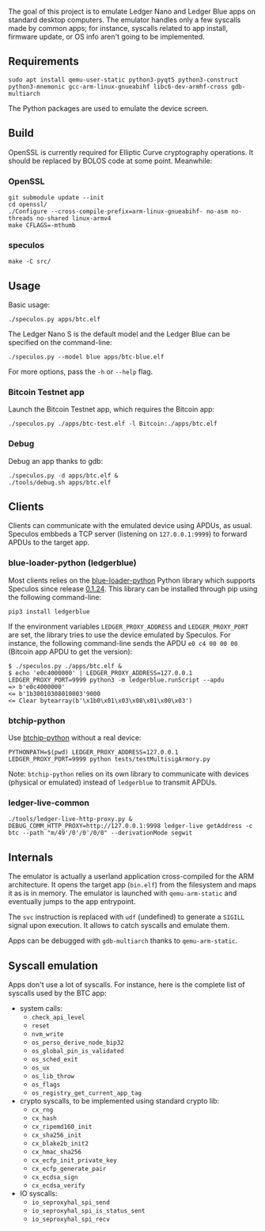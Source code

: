The goal of this project is to emulate Ledger Nano and Ledger Blue apps on
standard desktop computers. The emulator handles only a few syscalls made by
common apps; for instance, syscalls related to app install, firmware update, or
OS info aren't going to be implemented.

## Requirements

```console
sudo apt install qemu-user-static python3-pyqt5 python3-construct python3-mnemonic gcc-arm-linux-gnueabihf libc6-dev-armhf-cross gdb-multiarch
```

The Python packages are used to emulate the device screen.


## Build

OpenSSL is currently required for Elliptic Curve cryptography operations. It
should be replaced by BOLOS code at some point. Meanwhile:

### OpenSSL

```console
git submodule update --init
cd openssl/
./Configure --cross-compile-prefix=arm-linux-gnueabihf- no-asm no-threads no-shared linux-armv4
make CFLAGS=-mthumb
```

### speculos

```console
make -C src/
```


## Usage

Basic usage:

```console
./speculos.py apps/btc.elf
```

The Ledger Nano S is the default model and the Ledger Blue can be specified on
the command-line:

```console
./speculos.py --model blue apps/btc-blue.elf
```

For more options, pass the `-h` or `--help` flag.

### Bitcoin Testnet app

Launch the Bitcoin Testnet app, which requires the Bitcoin app:

```console
./speculos.py ./apps/btc-test.elf -l Bitcoin:./apps/btc.elf
```

### Debug

Debug an app thanks to gdb:

```console
./speculos.py -d apps/btc.elf &
./tools/debug.sh apps/btc.elf
```

## Clients

Clients can communicate with the emulated device using APDUs, as usual. Speculos
embbeds a TCP server (listening on `127.0.0.1:9999`) to forward APDUs to the
target app.

### blue-loader-python (ledgerblue)

Most clients relies on the
[blue-loader-python](https://github.com/LedgerHQ/blue-loader-python/) Python
library which supports Speculos since release
[0.1.24](https://pypi.org/project/ledgerblue/0.1.24/). This library can be
installed through pip using the following command-line:

```console
pip3 install ledgerblue
```

If the environment variables `LEDGER_PROXY_ADDRESS` and `LEDGER_PROXY_PORT` are
set, the library tries to use the device emulated by Speculos. For instance, the
following command-line sends the APDU `e0 c4 00 00 00` (Bitcoin app APDU to get
the version):

```console
$ ./speculos.py ./apps/btc.elf &
$ echo 'e0c4000000' | LEDGER_PROXY_ADDRESS=127.0.0.1 LEDGER_PROXY_PORT=9999 python3 -m ledgerblue.runScript --apdu
=> b'e0c4000000'
<= b'1b30010308010003'9000
<= Clear bytearray(b'\x1b0\x01\x03\x08\x01\x00\x03')
```

### btchip-python

Use [btchip-python](https://github.com/LedgerHQ/btchip-python) without a real device:

```console
PYTHONPATH=$(pwd) LEDGER_PROXY_ADDRESS=127.0.0.1 LEDGER_PROXY_PORT=9999 python tests/testMultisigArmory.py
```

Note: `btchip-python` relies on its own library to communicate with devices
(physical or emulated) instead of `ledgerblue` to transmit APDUs.

### ledger-live-common

```console
./tools/ledger-live-http-proxy.py &
DEBUG_COMM_HTTP_PROXY=http://127.0.0.1:9998 ledger-live getAddress -c btc --path "m/49'/0'/0'/0/0" --derivationMode segwit
```


## Internals

The emulator is actually a userland application cross-compiled for the ARM
architecture. It opens the target app (`bin.elf`) from the filesystem and maps
it as is in memory. The emulator is launched with `qemu-arm-static` and
eventually jumps to the app entrypoint.

The `svc` instruction is replaced with `udf` (undefined) to generate a `SIGILL`
signal upon execution. It allows to catch syscalls and emulate them.

Apps can be debugged with `gdb-multiarch` thanks to `qemu-arm-static`.


## Syscall emulation

Apps don't use a lot of syscalls. For instance, here is the complete list of
syscalls used by the BTC app:

- system calls:
    - `check_api_level`
    - `reset`
    - `nvm_write`
    - `os_perso_derive_node_bip32`
    - `os_global_pin_is_validated`
    - `os_sched_exit`
    - `os_ux`
    - `os_lib_throw`
    - `os_flags`
    - `os_registry_get_current_app_tag`
- crypto syscalls, to be implemented using standard crypto lib:
    - `cx_rng`
    - `cx_hash`
    - `cx_ripemd160_init`
    - `cx_sha256_init`
    - `cx_blake2b_init2`
    - `cx_hmac_sha256`
    - `cx_ecfp_init_private_key`
    - `cx_ecfp_generate_pair`
    - `cx_ecdsa_sign`
    - `cx_ecdsa_verify`
- IO syscalls:
    - `io_seproxyhal_spi_send`
    - `io_seproxyhal_spi_is_status_sent`
    - `io_seproxyhal_spi_recv`
